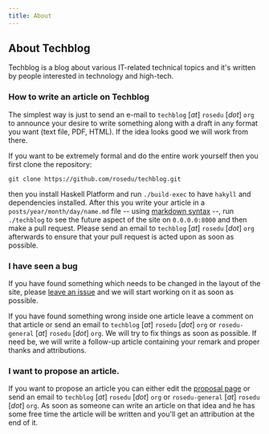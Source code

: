```yaml
---
title: About
---
```

## About Techblog

Techblog is a blog about various IT-related technical topics and it's written
by people interested in technology and high-tech.

### How to write an article on Techblog

The simplest way is just to send an e-mail to `techblog` [_at_] `rosedu` [_dot_]
`org` to announce your desire to write something along with a draft in any
format you want (text file, PDF, HTML). If the idea looks good we will work
from there.

If you want to be extremely formal and do the entire work yourself then you
first clone the repository:

    git clone https://github.com/rosedu/techblog.git

then you install Haskell Platform and run `./build-exec` to have `hakyll` and
dependencies installed. After this you write your article in a
`posts/year/month/day/name.md` file -- using [markdown
syntax](http://daringfireball.net/projects/markdown/syntax) --, run
`./techblog` to see the future aspect of the site on `0.0.0.0:8000` and then
make a pull request. Please send an email to `techblog` [_at_] `rosedu`
[_dot_] `org` afterwards to ensure that your pull request is acted upon as
soon as possible.

### I have seen a bug

If you have found something which needs to be changed in the layout of the
site, please [leave an issue](https://github.com/rosedu/techblog/issues/new)
and we will start working on it as soon as possible.

If you have found something wrong inside one article leave a comment on that
article or send an email to `techblog` [_at_] `rosedu` [_dot_] `org` or
`rosedu-general` [_at_] `rosedu` [_dot_] `org`. We will try to fix things as
soon as possible. If need be, we will write a follow-up article containing
your remark and proper thanks and attributions.

### I want to propose an article.

If you want to propose an article you can either edit the [proposal
page](https://github.com/rosedu/techblog/wiki/FutureArticles) or send an email
to `techblog` [_at_] `rosedu` [_dot_] `org` or `rosedu-general` [_at_]
`rosedu` [_dot_] `org`. As soon as someone can write an article on that idea
and he has some free time the article will be written and you'll get an
attribution at the end of it.

